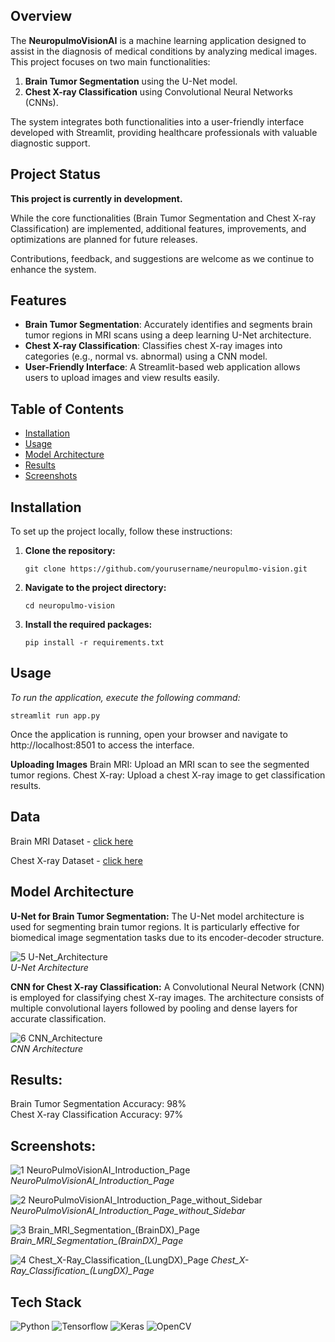 ## Overview

The **NeuropulmoVisionAI** is a machine learning application designed to assist in the diagnosis of medical conditions by analyzing medical images. This project focuses on two main functionalities: 
1. **Brain Tumor Segmentation** using the U-Net model.
2. **Chest X-ray Classification** using Convolutional Neural Networks (CNNs).

The system integrates both functionalities into a user-friendly interface developed with Streamlit, providing healthcare professionals with valuable diagnostic support.

## Project Status

**This project is currently in development.** 

While the core functionalities (Brain Tumor Segmentation and Chest X-ray Classification) are implemented, additional features, improvements, and optimizations are planned for future releases. 

Contributions, feedback, and suggestions are welcome as we continue to enhance the system.

## Features

- **Brain Tumor Segmentation**: Accurately identifies and segments brain tumor regions in MRI scans using a deep learning U-Net architecture.
- **Chest X-ray Classification**: Classifies chest X-ray images into categories (e.g., normal vs. abnormal) using a CNN model.
- **User-Friendly Interface**: A Streamlit-based web application allows users to upload images and view results easily.

## Table of Contents

- [Installation](#installation)
- [Usage](#usage)
- [Model Architecture](#model-architecture)
- [Results](#results)
- [Screenshots](#screenshots)

## Installation

To set up the project locally, follow these instructions:

1. **Clone the repository:**
   ```
   git clone https://github.com/yourusername/neuropulmo-vision.git
   ```
2. **Navigate to the project directory:**
   ```
   cd neuropulmo-vision
   ```
3. **Install the required packages:**
   ```
   pip install -r requirements.txt
   ```
## Usage
   *To run the application, execute the following command:*
   ```
   streamlit run app.py
   ```
   Once the application is running, open your browser and navigate to http://localhost:8501 to access the interface.

   **Uploading Images**
   Brain MRI: Upload an MRI scan to see the segmented tumor regions.
   Chest X-ray: Upload a chest X-ray image to get classification results.

## Data

Brain MRI Dataset - [click here](https://www.kaggle.com/datasets/mateuszbuda/lgg-mri-segmentation/data)  

Chest X-ray Dataset - [click here](https://www.kaggle.com/datasets/amanullahasraf/covid19-pneumonia-normal-chest-xray-pa-dataset)  
   
## Model Architecture
**U-Net for Brain Tumor Segmentation:**
The U-Net model architecture is used for segmenting brain tumor regions. It is particularly effective for biomedical image segmentation tasks due to its encoder-decoder structure.

![5  U-Net_Architecture](https://github.com/user-attachments/assets/1896cb7c-7478-43d4-8be6-d9bbe89e7c1a)  
*U-Net Architecture*

**CNN for Chest X-ray Classification:**
A Convolutional Neural Network (CNN) is employed for classifying chest X-ray images. The architecture consists of multiple convolutional layers followed by pooling and dense layers for accurate classification.

![6  CNN_Architecture](https://github.com/user-attachments/assets/5f8553e2-d475-4c7c-9e9e-ff3a097c0cf5)  
*CNN Architecture*

## Results:

Brain Tumor Segmentation Accuracy: 98%  
Chest X-ray Classification Accuracy: 97%
   
## Screenshots:

![1  NeuroPulmoVisionAI_Introduction_Page](https://github.com/user-attachments/assets/27ed0bf1-e26a-4e5c-8676-4250d762afde)  
*NeuroPulmoVisionAI_Introduction_Page*

![2  NeuroPulmoVisionAI_Introduction_Page_without_Sidebar](https://github.com/user-attachments/assets/abc7da4d-7231-4d6d-b88a-303630064b84)  
*NeuroPulmoVisionAI_Introduction_Page_without_Sidebar*

![3  Brain_MRI_Segmentation_(BrainDX)_Page](https://github.com/user-attachments/assets/5990b480-dc9c-4d41-b7d1-4e90358d8f9a)  
*Brain_MRI_Segmentation_(BrainDX)_Page*

![4  Chest_X-Ray_Classification_(LungDX)_Page](https://github.com/user-attachments/assets/3bcfc12c-89ce-4fb5-b62d-8750e97b051c)
*Chest_X-Ray_Classification_(LungDX)_Page*

## Tech Stack
<img alt="Python" src="https://img.shields.io/badge/python-%2314354C.svg?style=for-the-badge&logo=python&logoColor=white"/> <img alt="Tensorflow" src="https://img.shields.io/badge/TensorFlow-%23FF6F00.svg?style=for-the-badge&logo=TensorFlow&logoColor=white"/> <img alt="Keras" src="https://img.shields.io/badge/Keras-%23D00000.svg?style=for-the-badge&logo=Keras&logoColor=white"/> <img alt="OpenCV" src="https://img.shields.io/badge/opencv-%23white.svg?style=for-the-badge&logo=opencv&logoColor=white"/>

